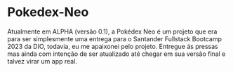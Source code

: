 # Pokedex-Neo
Atualmente em ALPHA (versão 0.1), a Pokédex Neo é um projeto que era para ser simplesmente uma entrega para o Santander Fullstack Bootcamp 2023 da DIO, todavia, eu me apaixonei pelo projeto. Entregue ás pressas mas ainda com intenção de ser atualizado até chegar em sua versão final e talvez virar um app real.
